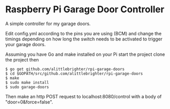 # Raspberry Pi Garage Door Controller

A simple controller for my garage doors.

Edit config.yml according to the pins you are using (BCM) and change the timings depending on how long the switch needs to be activated to trigger your garage doors.

Assuming you have Go and make installed on your Pi start the project clone the project then
```
$ go get github.com/alittlebrighter/rpi-garage-doors
$ cd $GOPATH/src/github.com/alittlebrighter/rpi-garage-doors
$ make
$ sudo make install
$ sudo garage-doors
```
Then make an http POST request to localhost:8080/control with a body of "door=0&force=false".